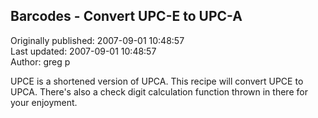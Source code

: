 ## Barcodes - Convert UPC-E to UPC-A  
Originally published: 2007-09-01 10:48:57  
Last updated: 2007-09-01 10:48:57  
Author: greg p  
  
UPCE is a shortened version of UPCA.  This recipe will convert UPCE to UPCA.  There's also a check digit calculation function thrown in there for your enjoyment.